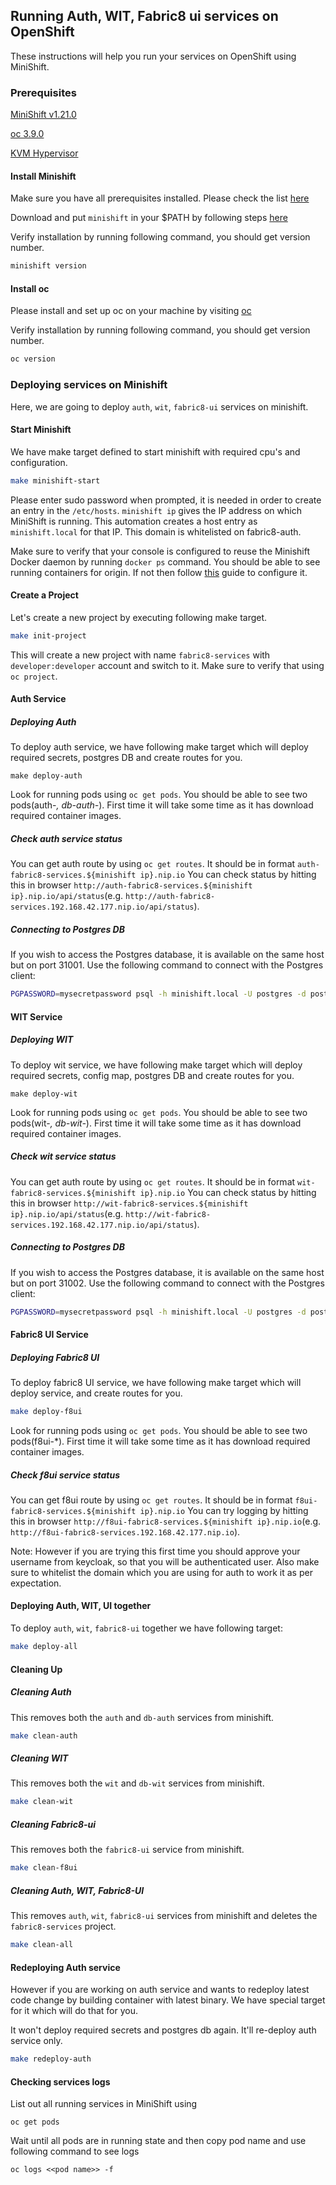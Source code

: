 ## Running Auth, WIT, Fabric8 ui services on OpenShift

These instructions will help you run your services on OpenShift using MiniShift.

### Prerequisites

[MiniShift v1.21.0](https://docs.openshift.org/latest/minishift/getting-started/installing.html)

[oc 3.9.0](https://kubernetes.io/docs/tasks/tools/install-kubectl/)

[KVM Hypervisor](https://www.linux-kvm.org/page/Downloads)

#### Install Minishift

Make sure you have all prerequisites installed. Please check the list [here](https://docs.openshift.org/latest/minishift/getting-started/installing.html#install-prerequisites)

Download and put `minishift` in your $PATH by following steps [here](https://docs.openshift.org/latest/minishift/getting-started/installing.html#manually)

Verify installation by running following command, you should get version number.
```bash
minishift version
```

#### Install oc
Please install and set up oc on your machine by visiting [oc](https://docs.openshift.org/latest/cli_reference/get_started_cli.html#installing-the-cli)

Verify installation by running following command, you should get version number.
```bash
oc version
```

### Deploying services on Minishift
Here, we are going to deploy `auth`, `wit`, `fabric8-ui` services on minishift.

#### Start Minishift
We have make target defined to start minishift with required cpu's and configuration.
```bash
make minishift-start
```
Please enter sudo password when prompted, it is needed in order to create an entry in the `/etc/hosts`.
`minishift ip` gives the IP address on which MiniShift is running. This automation creates a host entry as `minishift.local` for that IP. This domain is whitelisted on fabric8-auth.

Make sure to verify that your console is configured to reuse the Minishift Docker daemon by running `docker ps` command. You should be able to see running containers for origin.
If not then follow [this](https://docs.openshift.org/latest/minishift/using/docker-daemon.html#docker-daemon-overview) guide to configure it.

#### Create a Project
Let's create a new project by executing following make target.
```bash
make init-project
```

This will create a new project with name `fabric8-services` with `developer:developer` account and switch to it. Make sure to verify that using `oc project`.

#### Auth Service
##### Deploying Auth

To deploy auth service, we have following make target which will deploy required secrets, postgres DB and create routes for you.
```
make deploy-auth
```

Look for running pods using `oc get pods`. You should be able to see two pods(auth-*, db-auth-*). First time it will take some time as it has download required container images.

##### Check auth service status
You can get auth route by using `oc get routes`. It should be in format `auth-fabric8-services.${minishift ip}.nip.io`
You can check status by hitting this in browser `http://auth-fabric8-services.${minishift ip}.nip.io/api/status`(e.g. `http://auth-fabric8-services.192.168.42.177.nip.io/api/status`).

##### Connecting to Postgres DB
If you wish to access the Postgres database, it is available on the same host but on port 31001.  Use the following command to connect with the Postgres client:

```bash
PGPASSWORD=mysecretpassword psql -h minishift.local -U postgres -d postgres -p 31001
```

#### WIT Service
##### Deploying WIT

To deploy wit service, we have following make target which will deploy required secrets, config map, postgres DB and create routes for you.
```
make deploy-wit
```

Look for running pods using `oc get pods`. You should be able to see two pods(wit-*, db-wit-*). First time it will take some time as it has download required container images.

##### Check wit service status
You can get auth route by using `oc get routes`. It should be in format `wit-fabric8-services.${minishift ip}.nip.io`
You can check status by hitting this in browser `http://wit-fabric8-services.${minishift ip}.nip.io/api/status`(e.g. `http://wit-fabric8-services.192.168.42.177.nip.io/api/status`).

##### Connecting to Postgres DB
If you wish to access the Postgres database, it is available on the same host but on port 31002.  Use the following command to connect with the Postgres client:

```bash
PGPASSWORD=mysecretpassword psql -h minishift.local -U postgres -d postgres -p 31002
```

#### Fabric8 UI Service
##### Deploying Fabric8 UI

To deploy fabric8 UI service, we have following make target which will deploy service, and create routes for you.
```bash
make deploy-f8ui
```

Look for running pods using `oc get pods`. You should be able to see two pods(f8ui-*). First time it will take some time as it has download required container images.

##### Check f8ui service status
You can get f8ui route by using `oc get routes`. It should be in format `f8ui-fabric8-services.${minishift ip}.nip.io`
You can try logging by hitting this in browser `http://f8ui-fabric8-services.${minishift ip}.nip.io`(e.g. `http://f8ui-fabric8-services.192.168.42.177.nip.io`).

Note: However if you are trying this first time you should approve your username from keycloak, so that you will be authenticated user.
Also make sure to whitelist the domain which you are using for auth to work it as per expectation.

#### Deploying Auth, WIT, UI together
To deploy `auth`, `wit`, `fabric8-ui` together we have following target:
```bash
make deploy-all
```

#### Cleaning Up

##### Cleaning Auth
This removes both the `auth` and `db-auth` services from minishift.
```bash
make clean-auth
```

##### Cleaning WIT
This removes both the `wit` and `db-wit` services from minishift.
```bash
make clean-wit
```

##### Cleaning Fabric8-ui
This removes both the `fabric8-ui` service from minishift.
```bash
make clean-f8ui
```

##### Cleaning Auth, WIT, Fabric8-UI
This removes `auth`, `wit`, `fabric8-ui` services from minishift and deletes the `fabric8-services` project.
```bash
make clean-all
```

#### Redeploying Auth service
However if you are working on auth service and wants to redeploy latest code change by building container with latest binary. We have
special target for it which will do that for you.

It won't deploy required secrets and postgres db again. It'll re-deploy auth service only.

```bash
make redeploy-auth
```

#### Checking services logs

List out all running services in MiniShift using
```
oc get pods
```
Wait until all pods are in running state and then copy pod name and use following command to see logs
```
oc logs <<pod name>> -f
```
